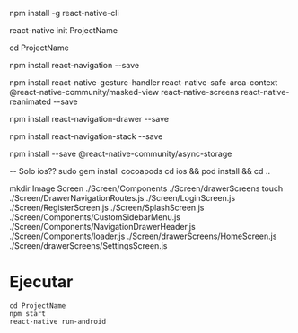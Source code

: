 npm install -g react-native-cli

react-native init ProjectName

cd ProjectName

npm install react-navigation --save


npm install react-native-gesture-handler react-native-safe-area-context @react-native-community/masked-view react-native-screens react-native-reanimated --save


npm install react-navigation-drawer --save


npm install react-navigation-stack --save


npm install --save @react-native-community/async-storage

-- Solo ios??
sudo gem install cocoapods
cd ios && pod install && cd ..


mkdir Image Screen ./Screen/Components ./Screen/drawerScreens
touch ./Screen/DrawerNavigationRoutes.js ./Screen/LoginScreen.js ./Screen/RegisterScreen.js ./Screen/SplashScreen.js ./Screen/Components/CustomSidebarMenu.js ./Screen/Components/NavigationDrawerHeader.js ./Screen/Components/loader.js ./Screen/drawerScreens/HomeScreen.js ./Screen/drawerScreens/SettingsScreen.js


# Ejecutar

    cd ProjectName
    npm start
    react-native run-android